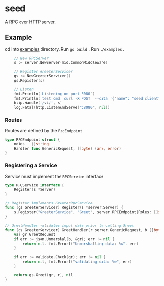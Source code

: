 # seed
A RPC over HTTP server. 

## Example

cd into [examples](./examples) directory. Run `go build` . Run `./examples` .

```go
	// New RPCServer
	s := server.NewServer(mid.CommonMiddleware)

	// Register GreeterServicer
	gs := NewGreeterServicer()
	gs.Register(s)

	// Listen
	fmt.Println(`Listening on port 8080`)
	fmt.Println(`test cmd: curl -X POST  --data '{"name": "seed client"}' http://localhost:8080/v1/GreeterService.Greet`)
	http.Handle("/v1/", s)
	log.Fatal(http.ListenAndServe(":8080", nil))

```

### Routes
Routes are defined by the `RpcEndpoint`

```go
type RPCEndpoint struct {
	Roles   []string
	Handler func(GenericRequest, []byte) (any, error)
}
```

### Registering a Service
Service must implement the `RPCService` interface

```go
type RPCService interface {
	Register(s *Server)
}

// Register implements GreeterRpcService
func (gs GreeterServicer) Register(s *server.Server) {
	s.Register("GreeterService", "Greet", server.RPCEndpoint{Roles: []string{}, Handler: gs.GreetHandler})
}
```

```go
// GreetHandler validates input data prior to calling Greet
func (gs GreeterServicer) GreetHandler(r server.GenericRequest, b []byte) (any, error) {
	var gr GreetRequest
	if err := json.Unmarshal(b, &gr); err != nil {
		return nil, fmt.Errorf("Unmarshalling data: %w", err)
	}

	if err := validate.Check(gr); err != nil {
		return nil, fmt.Errorf("validating data: %w", err)
	}

	return gs.Greet(gr, r), nil
}
```
